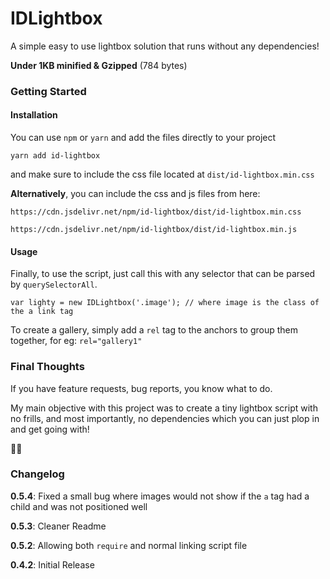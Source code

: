 # IDLightbox

A simple easy to use lightbox solution that runs without any dependencies!

**Under 1KB minified & Gzipped** (784 bytes)

### Getting Started

#### Installation

You can use `npm` or `yarn` and add the files directly to your project

```
yarn add id-lightbox
```

and make sure to include the css file located at `dist/id-lightbox.min.css`

**Alternatively**, you can include the css and js files from here:

```
https://cdn.jsdelivr.net/npm/id-lightbox/dist/id-lightbox.min.css
```

```
https://cdn.jsdelivr.net/npm/id-lightbox/dist/id-lightbox.min.js
```

#### Usage

Finally, to use the script, just call this with any selector that can be parsed by `querySelectorAll`.

```
var lighty = new IDLightbox('.image'); // where image is the class of the a link tag
```

To create a gallery, simply add a `rel` tag to the anchors to group them together, for eg: `rel="gallery1"`

### Final Thoughts

If you have feature requests, bug reports, you know what to do.

My main objective with this project was to create a tiny lightbox script with no frills, and most importantly, no dependencies which you can just plop in and get going with!

✌🏽

### Changelog

**0.5.4**: Fixed a small bug where images would not show if the `a` tag had a child and was not positioned well

**0.5.3**: Cleaner Readme

**0.5.2**: Allowing both `require` and normal linking script file

**0.4.2**: Initial Release
